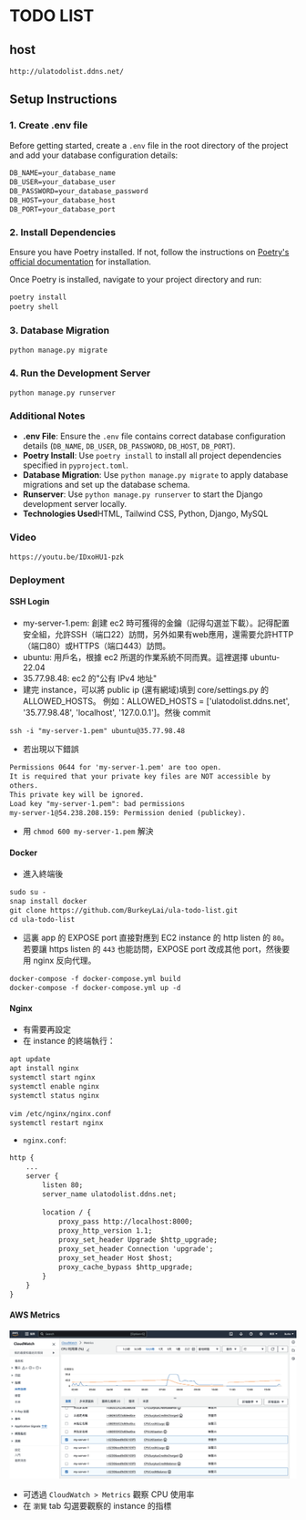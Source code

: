 # TODO LIST

## host
```
http://ulatodolist.ddns.net/
```

## Setup Instructions

### 1. Create .env file

Before getting started, create a `.env` file in the root directory of the project and add your database configuration details:

```plaintext
DB_NAME=your_database_name
DB_USER=your_database_user
DB_PASSWORD=your_database_password
DB_HOST=your_database_host
DB_PORT=your_database_port
```

### 2. Install Dependencies

Ensure you have Poetry installed. If not, follow the instructions on [Poetry's official documentation](https://python-poetry.org/docs/#installation) for installation.

Once Poetry is installed, navigate to your project directory and run:

```bash
poetry install
poetry shell
```

### 3. Database Migration
```
python manage.py migrate
```

### 4.  Run the Development Server
```
python manage.py runserver
```



### Additional Notes

- **.env File**: Ensure the `.env` file contains correct database configuration details (`DB_NAME`, `DB_USER`, `DB_PASSWORD`, `DB_HOST`, `DB_PORT`).
- **Poetry Install**: Use `poetry install` to install all project dependencies specified in `pyproject.toml`.
- **Database Migration**: Use `python manage.py migrate` to apply database migrations and set up the database schema.
- **Runserver**: Use `python manage.py runserver` to start the Django development server locally.
- **Technologies Used**HTML, Tailwind CSS, Python, Django, MySQL

### Video
```
https://youtu.be/IDxoHU1-pzk
```

### Deployment

#### SSH Login
* my-server-1.pem: 創建 ec2 時可獲得的金鑰（記得勾選並下載）。記得配置安全組，允許SSH（端口22）訪問，另外如果有web應用，還需要允許HTTP（端口80）或HTTPS（端口443）訪問。
* ubuntu: 用戶名，根據 ec2 所選的作業系統不同而異。這裡選擇 ubuntu-22.04
* 35.77.98.48: ec2 的"公有 IPv4 地址"
* 建完 instance，可以將 public ip (還有網域)填到 core/settings.py 的 ALLOWED_HOSTS。 例如：ALLOWED_HOSTS = ['ulatodolist.ddns.net', '35.77.98.48', 'localhost', '127.0.0.1']。然後 commit
```
ssh -i "my-server-1.pem" ubuntu@35.77.98.48
```
* 若出現以下錯誤
```
Permissions 0644 for 'my-server-1.pem' are too open.
It is required that your private key files are NOT accessible by others.
This private key will be ignored.
Load key "my-server-1.pem": bad permissions
my-server-1@54.238.208.159: Permission denied (publickey).
```
* 用 `chmod 600 my-server-1.pem` 解決


#### Docker

* 進入終端後
```
sudo su -
snap install docker
git clone https://github.com/BurkeyLai/ula-todo-list.git
cd ula-todo-list
```

* 這裏 app 的 EXPOSE port 直接對應到 EC2 instance 的 http listen 的 `80`。若要讓 https listen 的 `443` 也能訪問，EXPOSE port 改成其他 port，然後要用 nginx 反向代理。
```
docker-compose -f docker-compose.yml build
docker-compose -f docker-compose.yml up -d
```

#### Nginx
* 有需要再設定
* 在 instance 的終端執行：
```
apt update
apt install nginx
systemctl start nginx
systemctl enable nginx
systemctl status nginx

vim /etc/nginx/nginx.conf
systemctl restart nginx
```
* `nginx.conf`:
```
http {
    ...
    server {
        listen 80;
        server_name ulatodolist.ddns.net;

        location / {
            proxy_pass http://localhost:8000;
            proxy_http_version 1.1;
            proxy_set_header Upgrade $http_upgrade;
            proxy_set_header Connection 'upgrade';
            proxy_set_header Host $host;
            proxy_cache_bypass $http_upgrade;
        }
    }
}
```

#### AWS Metrics
![screenshot](figure/aws_screenshot.png)
* 可透過 `CloudWatch > Metrics` 觀察 CPU 使用率
* 在 `瀏覽` tab 勾選要觀察的 instance 的指標

